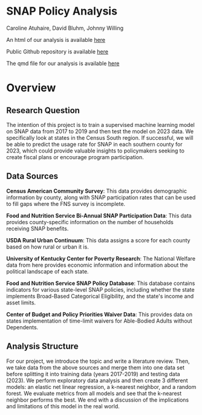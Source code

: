 # SNAP Policy Analysis

Caroline Atuhaire, David Bluhm, Johnny Willing

An html of our analysis is available [here](https://dcbluhm.github.io/SNAP_modeling/)

Public Github repository is available [here](https://github.com/dcbluhm/SNAP_modeling)

The qmd file for our analysis is available [here](https://github.com/dcbluhm/SNAP_modeling/blob/d3ee9206aebb86cf800353bafc6a0724b8b5ea38/SNAP_modeling_final.qmd)

# Overview

## Research Question

The intention of this project is to train a supervised machine learning model on SNAP data from 2017 to 2019 and then test the model on 2023 data. We specifically look at states in the Census South region. If successful, we will be able to predict the usage rate for SNAP in each southern county for 2023, which could provide valuable insights to policymakers seeking to create fiscal plans or encourage program participation.

## Data Sources

**Census American Community Survey**: This data provides demographic information by county, along with SNAP participation rates that can be used to fill gaps where the FNS survey is incomplete.

**Food and Nutrition Service Bi-Annual SNAP Participation Data**: This data provides county-specific information on the number of households receiving SNAP benefits.

**USDA Rural Urban Continuum**: This data assigns a score for each county based on how rural or urban it is.

**University of Kentucky Center for Poverty Research**: The National Welfare data from here provides economic information and information about the political landscape of each state.

**Food and Nutrition Service SNAP Policy Database**: This database contains indicators for various state-level SNAP policies, including whether the state implements Broad-Based Categorical Eligibility, and the state's income and asset limits.

**Center of Budget and Policy Priorities Waiver Data**: This provides data on states implementation of time-limit waivers for Able-Bodied Adults without Dependents.

## Analysis Structure

For our project, we introduce the topic and write a literature review. Then, we take data from the above sources and merge them into one data set before splitting it into training data (years 2017-2019) and testing data (2023). We perform exploratory data analysis and then create 3 different models: an elastic net linear regression, a k-nearest neighbor, and a random forest. We evaluate metrics from all models and see that the k-nearest neighbor performs the best. We end with a discussion of the implications and limitations of this model in the real world.
